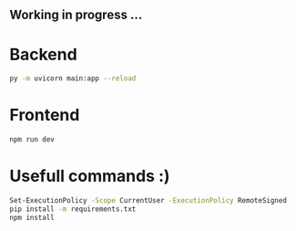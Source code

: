 ## Working in progress ...

# Backend

```sh
py -m uvicorn main:app --reload
```

# Frontend

```sh
npm run dev
```

# Usefull commands :)

```sh
Set-ExecutionPolicy -Scope CurrentUser -ExecutionPolicy RemoteSigned
pip install -m requirements.txt
npm install
```
